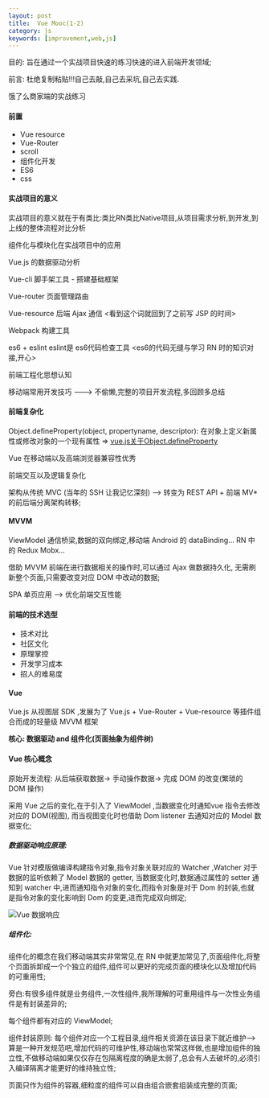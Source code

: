 ```yaml
---
layout: post
title:  Vue Mooc(1-2)
category: js
keywords: [improvement,web,js]
---
```


目的: 旨在通过一个实战项目快速的练习快速的进入前端开发领域;

前言: 杜绝复制粘贴!!!自己去敲,自己去采坑,自己去实践.

饿了么商家端的实战练习

#### 前置

* Vue resource  
* Vue-Router   
* scroll  
* 组件化开发  
* ES6    
* css

#### 实战项目的意义

实战项目的意义就在于有类比:类比RN类比Native项目,从项目需求分析,到开发,到上线的整体流程对比分析

组件化与模块化在实战项目中的应用

Vue.js 的数据驱动分析

Vue-cli 脚手架工具 - 搭建基础框架

Vue-router 页面管理路由   

Vue-resource 后端 Ajax 通信 <看到这个词就回到了之前写 JSP 的时间>  

Webpack 构建工具        

es6 + eslint eslint是 es6代码检查工具 <es6的代码无缝与学习 RN 时的知识对接,开心>  

前端工程化思想认知        

移动端常用开发技巧 --->  不偷懒,完整的项目开发流程,多回顾多总结   

#### 前端复杂化

Object.defineProperty(object, propertyname, descriptor): 在对象上定义新属性或修改对象的一个现有属性  => [vue.js关于Object.defineProperty](https://www.jianshu.com/p/07ba2b0c8fca)

Vue 在移动端以及高端浏览器兼容性优秀      

前端交互以及逻辑复杂化          

架构从传统 MVC (当年的 SSH 让我记忆深刻) --> 转变为 REST API + 前端 MV* 的前后端分离架构转移;

#### MVVM 

ViewModel 通信桥梁,数据的双向绑定,移动端 Android 的 dataBinding... RN 中的 Redux Mobx...  

借助 MVVM 前端在进行数据相关的操作时,可以通过 Ajax 做数据持久化, 无需刷新整个页面,只需要改变对应 DOM 中改动的数据;

SPA 单页应用 --> 优化前端交互性能

#### 前端的技术选型

* 技术对比         
* 社区文化          
* 原理掌控          
* 开发学习成本          
* 招人的难易度         

#### Vue

Vue.js 从视图层 SDK ,发展为了 Vue.js + Vue-Router + Vue-resource 等插件组合而成的轻量级 MVVM 框架   

**核心: 数据驱动 and  组件化(页面抽象为组件树)**       

#### Vue 核心概念

原始开发流程: 从后端获取数据-> 手动操作数据-> 完成 DOM 的改变(繁琐的 DOM 操作)

采用 Vue 之后的变化,在于引入了 ViewModel ,当数据变化时通知vue 指令去修改对应的 DOM(视图), 而当视图变化时也借助 Dom listener 去通知对应的 Model 数据变化;

##### 数据驱动响应原理: 

Vue 针对模版做编译构建指令对象,指令对象关联对应的 Watcher ,Watcher 对于数据的监听依赖了 Model 数据的 getter, 当数据变化时,数据通过属性的 setter 通知到 watcher 中,进而通知指令对象的变化,而指令对象是对于 Dom 的封装,也就是指令对象的变化影响到 Dom 的变更,进而完成双向绑定;

![Vue 数据响应](http://res.oncelee.com/20180424030233.png)

##### 组件化: 

组件化的概念在我们移动端其实非常常见,在 RN 中就更加常见了,页面组件化,将整个页面拆卸成一个个独立的组件,组件可以更好的完成页面的模块化以及增加代码的可重用性;

旁白:有很多组件就是业务组件,一次性组件,我所理解的可重用组件与一次性业务组件是有封装差异的;

每个组件都有对应的 ViewModel;

组件封装原则: 每个组件对应一个工程目录,组件相关资源在该目录下就近维护--> 算是一种开发规范吧,增加代码的可维护性,移动端也常常这样做,也是增加组件的独立性,不做移动端如果仅仅存在包隔离程度的确是太弱了,总会有人去破坏的,必须引入编译隔离才能更好的维持独立性;

页面只作为组件的容器,细粒度的组件可以自由组合嵌套组装成完整的页面;  








